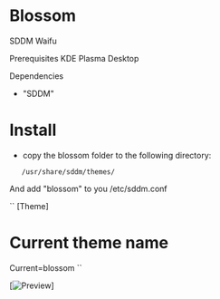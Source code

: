 # Blossom
SDDM Waifu

Prerequisites
KDE Plasma Desktop

Dependencies

* "SDDM"


# Install

* copy the blossom folder to the following directory:

```
   /usr/share/sddm/themes/
```

And add "blossom" to you 
/etc/sddm.conf

``
[Theme]
# Current theme name
Current=blossom
``



[![Preview](https://i.postimg.cc/j5rqjL0m/preview.png)]
